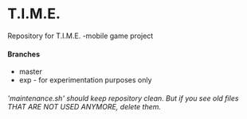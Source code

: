 # T.I.M.E.
Repository for T.I.M.E. -mobile game project

#### Branches
* master
* exp - for experimentation purposes only



###### *'maintenance.sh' should keep repository clean. But if you see old files THAT ARE NOT USED ANYMORE, delete them.*
